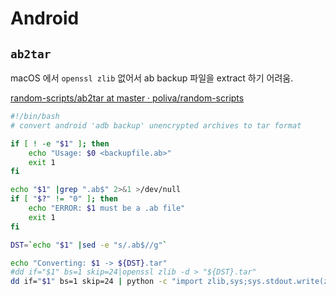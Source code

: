 # Android

## `ab2tar`

macOS 에서 `openssl zlib` 없어서 ab backup 파일을 extract 하기 어려움.

[random-scripts/ab2tar at master · poliva/random-scripts](https://github.com/poliva/random-scripts/blob/master/android/ab2tar)

```bash
#!/bin/bash
# convert android 'adb backup' unencrypted archives to tar format

if [ ! -e "$1" ]; then
    echo "Usage: $0 <backupfile.ab>"
    exit 1
fi

echo "$1" |grep ".ab$" 2>&1 >/dev/null
if [ "$?" != "0" ]; then
    echo "ERROR: $1 must be a .ab file"
    exit 1
fi

DST=`echo "$1" |sed -e "s/.ab$//g"`

echo "Converting: $1 -> ${DST}.tar"
#dd if="$1" bs=1 skip=24|openssl zlib -d > "${DST}.tar"
dd if="$1" bs=1 skip=24 | python -c "import zlib,sys;sys.stdout.write(zlib.decompress(sys.stdin.read()))" > "${DST}.tar"
```
